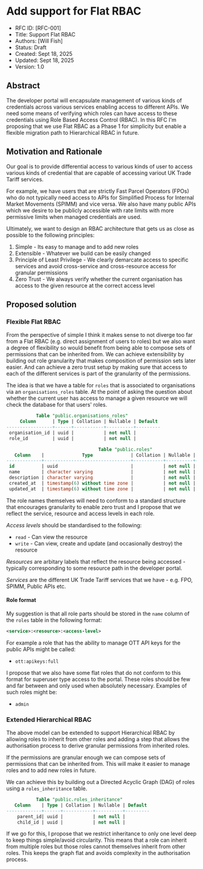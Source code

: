 # Add support for Flat RBAC

- RFC ID: [RFC-001]
- Title: Support Flat RBAC
- Authors: [Will Fish]
- Status: Draft
- Created: Sept 18, 2025
- Updated: Sept 18, 2025
- Version: 1.0

## Abstract

The developer portal will encapsulate management of various kinds of credentials across various services enabling access to different APIs. We need some means of verifying which roles can have access to these credentials using Role Based Access Control (RBAC). In this RFC I'm proposing that we use Flat RBAC as a Phase 1 for simplicity but enable a flexible migration path to Hierarchical RBAC in future.

## Motivation and Rationale

Our goal is to provide differential access to various kinds of user to access various kinds of credential that are capable of accessing variout UK Trade Tariff services.

For example, we have users that are strictly Fast Parcel Operators (FPOs) who do not typically need access to APIs for Simplified Process for Internal Market Movements (SPIMM) and vice versa. We also have many public APIs which we desire to be publicly accessible with rate limits with more permissive limits when managed credentials are used.

Ultimately, we want to design an RBAC architecture that gets us as close as possible to the following principles:

1. Simple - Its easy to manage and to add new roles
2. Extensible - Whatever we build can be easily changed
3. Principle of Least Privilege - We clearly demarcate access to specific services and avoid cross-service and cross-resource access for granular permissions
4. Zero Trust - We always verify whether the current organisation has access to the given resource at the correct access level

## Proposed solution

### Flexible Flat RBAC

From the perspective of simple I think it makes sense to not diverge too far from a Flat RBAC (e.g. direct assignment of users to roles) but we also want a degree of flexibility so would benefit from being able to compose sets of permissions that can be inherited from. We can achieve extensibility by building out role granularity that makes composition of permission sets later easier. And can achieve a zero trust setup by making sure that access to each of the different services is part of the granularity of the permissions.

The idea is that we have a table for `roles` that is associated to organisations via an `organisations_roles` table. At the point of asking the question about whether the current user has access to manage a given resource we will check the database for that users' roles.

```sql
           Table "public.organisations_roles"
     Column      | Type | Collation | Nullable | Default
-----------------+------+-----------+----------+---------
 organisation_id | uuid |           | not null |
 role_id         | uuid |           | not null |
```

```sql
                                  Table "public.roles"
   Column    |              Type              | Collation | Nullable |      Default
-------------+--------------------------------+-----------+----------+-------------------
 id          | uuid                           |           | not null | gen_random_uuid()
 name        | character varying              |           | not null |
 description | character varying              |           | not null |
 created_at  | timestamp(6) without time zone |           | not null |
 updated_at  | timestamp(6) without time zone |           | not null |
```

The role names themselves will need to conform to a standard structure that encourages granularity to enable zero trust and I propose that we reflect the service, resource and access levels in each role.

*Access levels* should be standardised to the following:

- `read` - Can view the resource
- `write` - Can view, create and update (and occasionally destroy) the resource

*Resources* are arbitary labels that reflect the resource being accessed - typically corresponding to some resource path in the developer portal.

*Services* are the different UK Trade Tariff services that we have - e.g. FPO, SPIMM, Public APIs etc.

#### Role format

My suggestion is that all role parts should be stored in the `name` column of the `roles` table in the following format:

```xml
<service>:<resource>:<access-level>
```

For example a role that has the ability to manage OTT API keys for the public APIs might be called:

- `ott:apikeys:full`

I propose that we also have some flat roles that do not conform to this format for superuser type access to the portal. These roles should be few and far between and only used when absolutely necessary. Examples of such roles might be:

- `admin`

### Extended Hierarchical RBAC

The above model can be extended to support Hierarchical RBAC by allowing roles to inherit from other roles and adding a step that allows the authorisation process to derive granular permissions from inherited roles.

If the permissions are granular enough we can compose sets of permissions that can be inherited from. This will make it easier to manage roles and to add new roles in future.

We can achieve this by building out a Directed Acyclic Graph (DAG) of roles using a `roles_inheritance` table.

```sql
           Table "public.roles_inheritance"
   Column    | Type | Collation | Nullable | Default
-------------+------+-----------+----------+---------
    parent_id| uuid |           | not null |
    child_id | uuid |           | not null |
```

If we go for this, I propose that we restrict inheritance to only one level deep to keep things simple/avoid circularity. This means that a role can inherit from multiple roles but those roles cannot themselves inherit from other roles. This keeps the graph flat and avoids complexity in the authorisation process.
